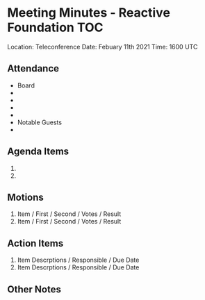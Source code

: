 # Meeting Minutes - Reactive Foundation TOC

Location: Teleconference
Date:     Febuary 11th 2021
Time:     1600 UTC

## Attendance
 - Board
  - 
  - 
  - 
  - 
 - Notable Guests
  - 

## Agenda Items
 1. 
 1. 

## Motions
 1. Item / First / Second /  Votes / Result
 1. Item / First / Second /  Votes / Result

## Action Items
 1. Item Descrptions / Responsible / Due Date
 1. Item Descrptions / Responsible / Due Date

## Other Notes